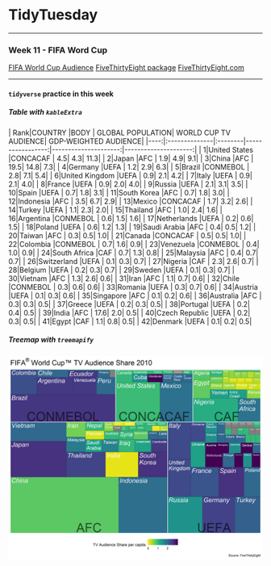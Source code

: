 TidyTuesday
===========

------------------------------------------------------------------------

### Week 11 - FIFA Word Cup

[FIFA World Cup Audience](https://github.com/rfordatascience/tidytuesday/blob/master/data/week11_fifa_audience.csv)
[FiveThirtyEight package](https://github.com/rudeboybert/fivethirtyeight)
[FiveThirtyEight.com](https://fivethirtyeight.com/features/how-to-break-fifa/)

------------------------------------------------------------------------

#### `tidyverse` practice in this week

##### Table with `kableExtra`

| Rank|COUNTRY |BODY | GLOBAL POPULATION| WORLD CUP TV AUDIENCE| GDP-WEIGHTED AUDIENCE| |----:|:--------------|:--------|-----------------:|---------------------:|---------------------:| | 1|United States |CONCACAF | 4.5| 4.3| 11.3| | 2|Japan |AFC | 1.9| 4.9| 9.1| | 3|China |AFC | 19.5| 14.8| 7.3| | 4|Germany |UEFA | 1.2| 2.9| 6.3| | 5|Brazil |CONMEBOL | 2.8| 7.1| 5.4| | 6|United Kingdom |UEFA | 0.9| 2.1| 4.2| | 7|Italy |UEFA | 0.9| 2.1| 4.0| | 8|France |UEFA | 0.9| 2.0| 4.0| | 9|Russia |UEFA | 2.1| 3.1| 3.5| | 10|Spain |UEFA | 0.7| 1.8| 3.1| | 11|South Korea |AFC | 0.7| 1.8| 3.0| | 12|Indonesia |AFC | 3.5| 6.7| 2.9| | 13|Mexico |CONCACAF | 1.7| 3.2| 2.6| | 14|Turkey |UEFA | 1.1| 2.3| 2.0| | 15|Thailand |AFC | 1.0| 2.4| 1.6| | 16|Argentina |CONMEBOL | 0.6| 1.5| 1.6| | 17|Netherlands |UEFA | 0.2| 0.6| 1.5| | 18|Poland |UEFA | 0.6| 1.2| 1.3| | 19|Saudi Arabia |AFC | 0.4| 0.5| 1.2| | 20|Taiwan |AFC | 0.3| 0.5| 1.0| | 21|Canada |CONCACAF | 0.5| 0.5| 1.0| | 22|Colombia |CONMEBOL | 0.7| 1.6| 0.9| | 23|Venezuela |CONMEBOL | 0.4| 1.0| 0.9| | 24|South Africa |CAF | 0.7| 1.3| 0.8| | 25|Malaysia |AFC | 0.4| 0.7| 0.7| | 26|Switzerland |UEFA | 0.1| 0.3| 0.7| | 27|Nigeria |CAF | 2.3| 2.6| 0.7| | 28|Belgium |UEFA | 0.2| 0.3| 0.7| | 29|Sweden |UEFA | 0.1| 0.3| 0.7| | 30|Vietnam |AFC | 1.3| 2.6| 0.6| | 31|Iran |AFC | 1.1| 0.7| 0.6| | 32|Chile |CONMEBOL | 0.3| 0.6| 0.6| | 33|Romania |UEFA | 0.3| 0.7| 0.6| | 34|Austria |UEFA | 0.1| 0.3| 0.6| | 35|Singapore |AFC | 0.1| 0.2| 0.6| | 36|Australia |AFC | 0.3| 0.3| 0.5| | 37|Greece |UEFA | 0.2| 0.3| 0.5| | 38|Portugal |UEFA | 0.2| 0.4| 0.5| | 39|India |AFC | 17.6| 2.0| 0.5| | 40|Czech Republic |UEFA | 0.2| 0.3| 0.5| | 41|Egypt |CAF | 1.1| 0.8| 0.5| | 42|Denmark |UEFA | 0.1| 0.2| 0.5|

##### Treemap with `treemapify`

![](https://raw.githubusercontent.com/ChuliangXiao/tidytuesday/master/Week11/FIFA_TV.png)
